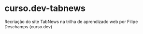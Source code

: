 # curso.dev-tabnews
Recriação do site TabNews na trilha de aprendizado web por Filipe Deschamps (curso.dev)
